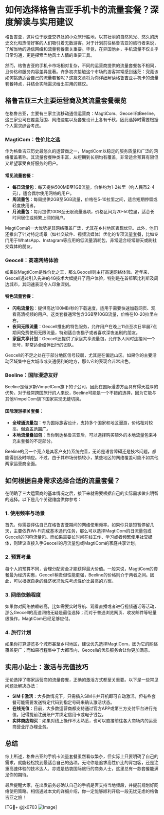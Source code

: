 # 如何选择格鲁吉亚手机卡的流量套餐？深度解读与实用建议

格鲁吉亚，这片位于欧亚交界处的小众旅行胜地，以其壮丽的自然风光、悠久的历史文化和热情好客的人们吸引着无数游客。对于计划前往格鲁吉亚的旅行者来说，了解当地的通信网络和流量套餐至关重要。毕竟，在异国他乡，手机流量不仅关乎日常沟通，更是探索当地风土人情的重要工具。

然而，格鲁吉亚的手机卡市场相对复杂，不同的运营商提供的流量套餐各不相同，且价格和服务内容差异显著。许多初次接触这个市场的游客常常感到迷茫：究竟该如何挑选适合自己的流量套餐呢？这篇文章将为你详细解读格鲁吉亚手机卡的流量套餐特点，并结合实际需求给出实用的建议。

## 格鲁吉亚三大主要运营商及其流量套餐概览

在格鲁吉亚，主要有三家主流移动通信运营商：MagtiCom、Geocell和Beeline。这三家公司在覆盖范围、网络速度以及套餐设计上各有千秋，因此选择时需要根据个人需求综合考虑。

### MagtiCom：性价比之选
作为格鲁吉亚历史最悠久的运营商之一，MagtiCom以稳定的服务质量和广泛的网络覆盖著称。其流量套餐种类丰富，从短期到长期均有覆盖，非常适合预算有限但又希望享受良好服务的用户。

#### 常见流量套餐：
- **每日流量包**：每天提供500MB至1GB流量，价格约为1-2拉里（约人民币2-4元），适合偶尔使用网络的用户。
- **周流量包**：每周提供2GB至5GB流量，价格在5-10拉里之间，适合短期停留或轻度使用者。
- **月流量包**：每月提供10GB至无限流量选项，价格区间为20-50拉里，适合长时间居住或频繁上网的用户。

MagtiCom的一大优势是其网络覆盖广泛，尤其在乡村地区表现优异。此外，他们还推出了针对特定场景（如社交软件、视频流媒体）优化的专项流量套餐，比如专门用于WhatsApp、Instagram等应用的低流量消耗包，非常适合经常聊天或刷社交媒体的朋友。

### Geocell：高速网络体验
如果说MagtiCom是性价比之王，那么Geocell则主打高速网络体验。近年来，Geocell通过引入先进的4G技术大幅提升了用户体验，特别是在首都第比利斯及周边城市，其网速表现令人印象深刻。

#### 特色流量套餐：
- **闪电流量包**：提供高达100MB/秒的下载速度，适用于需要快速加载网页、观看高清视频的用户。这类套餐通常包含3GB至10GB流量，价格在10-20拉里左右。
- **夜间无限流量**：Geocell推出的特色服务，允许用户在晚上11点至次日早晨7点期间免费使用无限流量，特别适合夜猫子或者喜欢深夜追剧的朋友。
- **家庭共享计划**：Geocell还提供了家庭共享流量包，允许多人同时连接同一个账号，非常适合结伴出行的团队。

Geocell的不足之处在于部分地区信号较弱，尤其是在偏远山区。如果你的主要活动区域集中在大城市或交通便利的地方，那么它的表现会非常出色。

### Beeline：国际漫游友好
Beeline是俄罗斯VimpelCom旗下的子公司，因此在国际漫游方面具有得天独厚的优势。对于经常跨国旅行的人来说，Beeline可能是一个不错的选择，因为它能与其他VimpelCom旗下国家实现无缝切换。

#### 国际漫游相关套餐：
- **全球通流量包**：专为国际旅客设计，支持多个国家和地区漫游，价格相对较高，但涵盖范围广。
- **本地流量叠加包**：当你到达格鲁吉亚后，可以选择购买额外的本地流量包来补充主套餐的不足部分。

Beeline的另一个亮点是其客户支持系统完善，无论是语言障碍还是技术问题，都能得到及时响应。不过，由于其市场份额较小，某些地区的网络覆盖可能不如其他两家运营商全面。

## 如何根据自身需求选择合适的流量套餐？

在明确了三大运营商的基本情况之后，接下来就需要根据自己的实际需求做出明智的选择。以下是几个关键维度供你参考：

### 1. 使用频率与场景
首先，你需要评估自己在格鲁吉亚期间的网络使用频率。如果你只是短暂停留几天，主要依靠Wi-Fi完成基本通讯任务，那么可以选择MagtiCom的日流量包或Geocell的闪电流量包。而如果需要长时间在线工作、学习或者频繁使用社交媒体，则建议直接入手Geocell的月流量包或MagtiCom的家庭共享计划。

### 2. 预算考量
每个人的预算不同，合理分配资金才能获得最大价值。一般来说，MagtiCom的套餐最为经济实惠，Geocell稍贵但性能更强，Beeline的价格则介于两者之间。因此，可以根据自身的经济状况优先考虑性价比最高的方案。

### 3. 网络依赖程度
如果你对网络依赖较高，比如需要实时导航、观看直播或者进行视频通话等活动，那么Geocell的高速网络无疑是最佳选择；而对于普通浏览网页、收发邮件等轻量级操作，MagtiCom已经足够应付。

### 4. 旅行计划
如果你打算游览多个城市甚至乡村地区，建议优先选择MagtiCom，因为它的网络覆盖更广；而如果行程集中于大都市内，Geocell的优质服务会让你更加满意。

## 实用小贴士：激活与充值技巧

无论选择了哪家运营商的流量套餐，正确的激活方式都至关重要。以下是一些常见问题及解决办法：

- **SIM卡激活**：大多数情况下，只需插入SIM卡并开机即可自动激活。但有些套餐可能需要发送特定代码到指定号码来确认激活状态。
- **在线充值**：目前，大多数运营商都支持通过官方APP或第三方支付平台进行充值。记得提前注册账户并绑定信用卡或电子钱包。
- **实体商店购买**：如果对线上操作不太熟悉，也可以直接前往各大商场内的运营商营业厅办理业务。

## 总结

综上所述，格鲁吉亚的手机卡流量套餐虽然看似繁杂，但实际上只要明确了自己的需求，就能轻松找到最适合自己的选项。无论你是追求高性价比的背包客，还是注重高速体验的技术达人，亦或是热衷国际旅行的商务人士，这里总有一款套餐能满足你的期待。

最后提醒大家，在出发前务必确认自己的手机是否支持当地频段，并提前规划好网络使用策略。相信通过本文的详细介绍，你一定能够顺利开启一段无忧无虑的格鲁吉亚之旅！

[TG💪+ @jx0703 ![Image](https://github.com/user-attachments/assets/dbca1d08-cadb-493c-b0ec-ad6f7a83f270)]